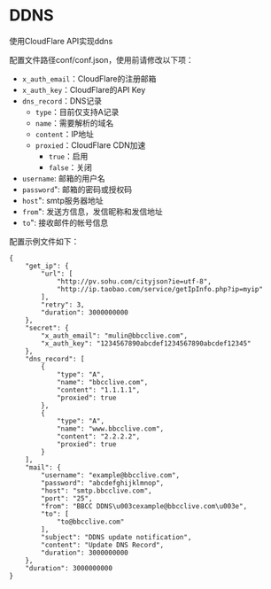 # DDNS
使用CloudFlare API实现ddns

配置文件路径conf/conf.json，使用前请修改以下项：

- `x_auth_email`：CloudFlare的注册邮箱
- `x_auth_key`：CloudFlare的API Key
- `dns_record`：DNS记录
    + `type`：目前仅支持A记录
    + `name`：需要解析的域名
    + `content`：IP地址
    + `proxied`：CloudFlare CDN加速
        * `true`：启用
        * `false`：关闭
- `username`: 邮箱的用户名
- `password`": 邮箱的密码或授权码
- `host`": smtp服务器地址
- `from`": 发送方信息，发信昵称和发信地址
- `to`": 接收邮件的帐号信息


配置示例文件如下：

```
{
    "get_ip": {
        "url": [
            "http://pv.sohu.com/cityjson?ie=utf-8",
            "http://ip.taobao.com/service/getIpInfo.php?ip=myip"
        ],
        "retry": 3,
        "duration": 3000000000
    },
    "secret": {
        "x_auth_email": "mulin@bbcclive.com",
        "x_auth_key": "1234567890abcdef1234567890abcdef12345"
    },
    "dns_record": [
        {
            "type": "A",
            "name": "bbcclive.com",
            "content": "1.1.1.1",
            "proxied": true
        },
        {
            "type": "A",
            "name": "www.bbcclive.com",
            "content": "2.2.2.2",
            "proxied": true
        }
    ],
    "mail": {
        "username": "example@bbcclive.com",
        "password": "abcdefghijklmnop",
        "host": "smtp.bbcclive.com",
        "port": "25",
        "from": "BBCC DDNS\u003cexample@bbcclive.com\u003e",
        "to": [
            "to@bbcclive.com"
        ],
        "subject": "DDNS update notification",
        "content": "Update DNS Record",
        "duration": 3000000000
    },
    "duration": 3000000000
}
```